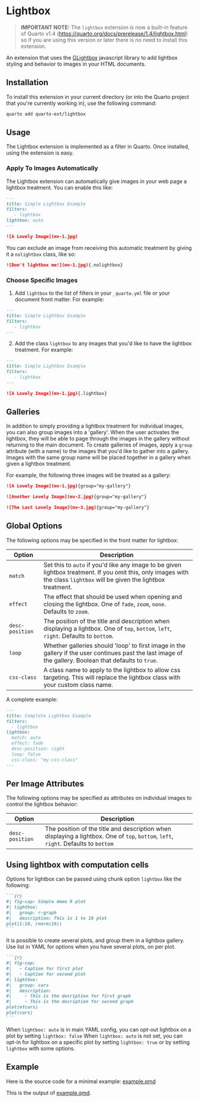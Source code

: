 # Lightbox

> **IMPORTANT NOTE:** The `lightbox` extension is now a built-in feature of Quarto v1.4 (https://quarto.org/docs/prerelease/1.4/lightbox.html) so if you are using this version or later there is no need to install this extension.

An extension that uses the [GLightbox](https://biati-digital.github.io/glightbox/) javascript library to add lightbox styling and behavior to images in your HTML documents.

## Installation

To install this extension in your current directory (or into the Quarto project that you're currently working in), use the following command:

``` bash
quarto add quarto-ext/lightbox
```

## Usage

The Lightbox extension is implemented as a filter in Quarto. Once installed, using the extension is easy.

### Apply To Images Automatically

The Lightbox extension can automatically give images in your web page a lightbox treatment. You can enable this like:

``` markdown
---
title: Simple Lightbox Example
filters:
   - lightbox
lightbox: auto
---

![A Lovely Image](mv-1.jpg)
```

You can exclude an image from receiving this automatic treatment by giving it a `nolightbox` class, like so:

``` markdown
![Don't lightbox me!](mv-1.jpg){.nolightbox}
```

### Choose Specific Images

1)  Add `lightbox` to the list of filters in your `_quarto.yml` file or your document front matter. For example:

``` markdown
---
title: Simple Lightbox Example
filters:
   - lightbox
---
```

2)  Add the class `lightbox` to any images that you'd like to have the lightbox treatment. For example:

``` markdown
---
title: Simple Lightbox Example
filters:
   - lightbox
---

![A Lovely Image](mv-1.jpg){.lightbox}
```

## Galleries

In addition to simply providing a lightbox treatment for individual images, you can also group images into a 'gallery'. When the user activates the lightbox, they will be able to page through the images in the gallery without returning to the main document. To create galleries of images, apply a `group` attribute (with a name) to the images that you'd like to gather into a gallery. Images with the same group name will be placed together in a gallery when given a lightbox treatment.

For example, the following three images will be treated as a gallery:

``` markdown
![A Lovely Image](mv-1.jpg){group="my-gallery"}

![Another Lovely Image](mv-2.jpg){group="my-gallery"}

![The Last Lovely Image](mv-3.jpg){group="my-gallery"}
```

## Global Options

The following options may be specified in the front matter for lightbox:

| Option          | Description                                                                                                                                                              |
|-----------------|--------------------------------------------------------------------------------------------------------------------------------------------------------------------------|
| `match`         | Set this to `auto` if you'd like any image to be given lightbox treatment. If you omit this, only images with the class `lightbox` will be given the lightbox treatment. |
| `effect`        | The effect that should be used when opening and closing the lightbox. One of `fade`, `zoom`, `none`. Defaults to `zoom`.                                                 |
| `desc-position` | The position of the title and description when displaying a lightbox. One of `top`, `bottom`, `left`, `right`. Defaults to `bottom`.                                     |
| `loop`          | Whether galleries should 'loop' to first image in the gallery if the user continues past the last image of the gallery. Boolean that defaults to `true`.                 |
| `css-class`     | A class name to apply to the lightbox to allow css targeting. This will replace the lightbox class with your custom class name.                                                                                                            |

A complete example:

``` markdown
---
title: Complete Lightbox Example
filters:
  - lightbox
lightbox:
  match: auto
  effect: fade
  desc-position: right
  loop: false
  css-class: "my-css-class"
---
```

## Per Image Attributes

The following options may be specified as attributes on individual images to control the lightbox behavior:

| Option          | Description                                                                                                                         |
|-----------------|-------------------------------------------------------------------------------------------------------------------------------------|
| `desc-position` | The position of the title and description when displaying a lightbox. One of `top`, `bottom`, `left`, `right`. Defaults to `bottom` |


## Using lightbox with computation cells

Options for lightbox can be passed using chunk option `lightbox` like the following:

````markdown
```{r}
#| fig-cap: Simple demo R plot 
#| lightbox:
#|   group: r-graph
#|   description: This is 1 to 10 plot
plot(1:10, rnorm(10))
```
````

It is possible to create several plots, and group them in a lightbox gallery. Use list in YAML for options when you have several plots, on per plot.

````markdown
```{r}
#| fig-cap: 
#|   - Caption for first plot
#|   - Caption for second plot
#| lightbox: 
#|   group: cars
#|   description: 
#|     - This is the decription for first graph
#|     - This is the decription for second graph
plot(mtcars)
plot(cars)
```
````

When `lightbox: auto` is in main YAML config, you can opt-out lightbox on a plot by setting `lightbox: false`
When `lightbox: auto` is not set, you can opt-in for lightbox on a specific plot by setting `lightbox: true` or by setting `lightbox` with some options.

## Example

Here is the source code for a minimal example: [example.qmd](https://github.com/quarto-ext/lightbox/blob/main/example.qmd)

This is the output of [example.qmd](https://quarto-ext.github.io/lightbox/).





